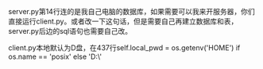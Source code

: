 server.py第14行连的是我自己电脑的数据库，如果需要可以我来开服务器，你们直接运行client.py。或者改一下这句话，但是需要自己再建立数据库和表，server.py后边的sql语句也需要自己改。

client.py本地默认为D盘，在437行self.local_pwd = os.getenv('HOME') if os.name == 'posix' else 'D:\\'

